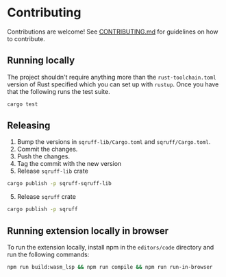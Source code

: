 # Contributing

Contributions are welcome! See [CONTRIBUTING.md](./CONTRIBUTING.md) for guidelines on how to contribute.

## Running locally

The project shouldn't require anything more than the `rust-toolchain.toml` version of Rust specified which you can set up with `rustup`. Once you have that the following runs the test suite. 

```bash
cargo test
```

## Releasing

1. Bump the versions in `sqruff-lib/Cargo.toml` and `sqruff/Cargo.toml`.
2. Commit the changes.
3. Push the changes.
4. Tag the commit with the new version
5. Release `sqruff-lib` crate

```bash
cargo publish -p sqruff-sqruff-lib
```

5. Release `sqruff` crate

```bash
cargo publish -p sqruff
```

## Running extension locally in browser

To run the extension locally, install npm in the `editors/code` directory and run the following commands:

```bash
npm run build:wasm_lsp && npm run compile && npm run run-in-browser
```

